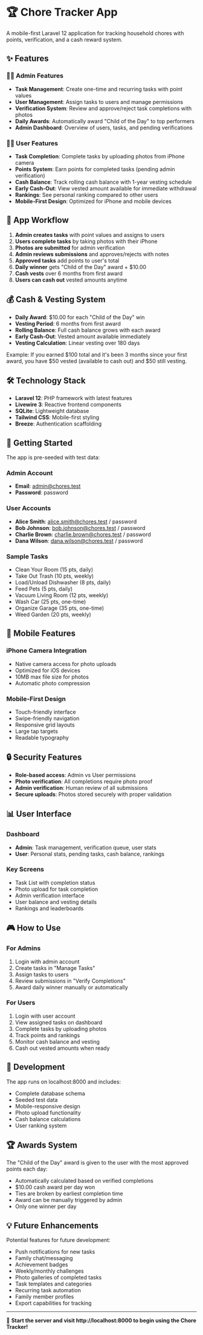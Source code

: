 # 🏆 Chore Tracker App

A mobile-first Laravel 12 application for tracking household chores with points, verification, and a cash reward system.

## ✨ Features

### 👨‍💼 Admin Features
- **Task Management**: Create one-time and recurring tasks with point values
- **User Management**: Assign tasks to users and manage permissions
- **Verification System**: Review and approve/reject task completions with photos
- **Daily Awards**: Automatically award "Child of the Day" to top performers
- **Admin Dashboard**: Overview of users, tasks, and pending verifications

### 👦👧 User Features
- **Task Completion**: Complete tasks by uploading photos from iPhone camera
- **Points System**: Earn points for completed tasks (pending admin verification)
- **Cash Balance**: Track rolling cash balance with 1-year vesting schedule
- **Early Cash-Out**: View vested amount available for immediate withdrawal
- **Rankings**: See personal ranking compared to other users
- **Mobile-First Design**: Optimized for iPhone and mobile devices

## 🎯 App Workflow

1. **Admin creates tasks** with point values and assigns to users
2. **Users complete tasks** by taking photos with their iPhone
3. **Photos are submitted** for admin verification
4. **Admin reviews submissions** and approves/rejects with notes
5. **Approved tasks** add points to user's total
6. **Daily winner** gets "Child of the Day" award + $10.00
7. **Cash vests** over 6 months from first award
8. **Users can cash out** vested amounts anytime

## 💰 Cash & Vesting System

- **Daily Award**: $10.00 for each "Child of the Day" win
- **Vesting Period**: 6 months from first award
- **Rolling Balance**: Full cash balance grows with each award
- **Early Cash-Out**: Vested amount available immediately
- **Vesting Calculation**: Linear vesting over 180 days

Example: If you earned $100 total and it's been 3 months since your first award, you have $50 vested (available to cash out) and $50 still vesting.

## 🛠 Technology Stack

- **Laravel 12**: PHP framework with latest features
- **Livewire 3**: Reactive frontend components
- **SQLite**: Lightweight database
- **Tailwind CSS**: Mobile-first styling
- **Breeze**: Authentication scaffolding

## 🚀 Getting Started

The app is pre-seeded with test data:

### Admin Account
- **Email**: admin@chores.test
- **Password**: password

### User Accounts
- **Alice Smith**: alice.smith@chores.test / password
- **Bob Johnson**: bob.johnson@chores.test / password
- **Charlie Brown**: charlie.brown@chores.test / password
- **Dana Wilson**: dana.wilson@chores.test / password

### Sample Tasks
- Clean Your Room (15 pts, daily)
- Take Out Trash (10 pts, weekly)
- Load/Unload Dishwasher (8 pts, daily)
- Feed Pets (5 pts, daily)
- Vacuum Living Room (12 pts, weekly)
- Wash Car (25 pts, one-time)
- Organize Garage (35 pts, one-time)
- Weed Garden (20 pts, weekly)

## 📱 Mobile Features

### iPhone Camera Integration
- Native camera access for photo uploads
- Optimized for iOS devices
- 10MB max file size for photos
- Automatic photo compression

### Mobile-First Design
- Touch-friendly interface
- Swipe-friendly navigation
- Responsive grid layouts
- Large tap targets
- Readable typography

## 🔒 Security Features

- **Role-based access**: Admin vs User permissions
- **Photo verification**: All completions require photo proof
- **Admin verification**: Human review of all submissions
- **Secure uploads**: Photos stored securely with proper validation

## 📊 User Interface

### Dashboard
- **Admin**: Task management, verification queue, user stats
- **User**: Personal stats, pending tasks, cash balance, rankings

### Key Screens
- Task List with completion status
- Photo upload for task completion
- Admin verification interface
- User balance and vesting details
- Rankings and leaderboards

## 🎮 How to Use

### For Admins
1. Login with admin account
2. Create tasks in "Manage Tasks"
3. Assign tasks to users
4. Review submissions in "Verify Completions"
5. Award daily winner manually or automatically

### For Users
1. Login with user account
2. View assigned tasks on dashboard
3. Complete tasks by uploading photos
4. Track points and rankings
5. Monitor cash balance and vesting
6. Cash out vested amounts when ready

## 🔧 Development

The app runs on localhost:8000 and includes:
- Complete database schema
- Seeded test data
- Mobile-responsive design
- Photo upload functionality
- Cash balance calculations
- User ranking system

## 🏆 Awards System

The "Child of the Day" award is given to the user with the most approved points each day:
- Automatically calculated based on verified completions
- $10.00 cash award per day won
- Ties are broken by earliest completion time
- Award can be manually triggered by admin
- Only one winner per day

## 💡 Future Enhancements

Potential features for future development:
- Push notifications for new tasks
- Family chat/messaging
- Achievement badges
- Weekly/monthly challenges
- Photo galleries of completed tasks
- Task templates and categories
- Recurring task automation
- Family member profiles
- Export capabilities for tracking

---

🎯 **Start the server and visit http://localhost:8000 to begin using the Chore Tracker!**
